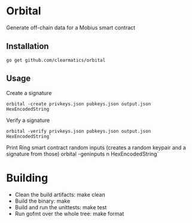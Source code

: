 # Orbital

Generate off-chain data for a Mobius smart contract

## Installation

    go get github.com/clearmatics/orbital

## Usage

Create a signature

    orbital -create privkeys.json pubkeys.json output.json HexEncodedString

Verify a signature

    orbital -verify privkeys.json pubkeys.json output.json HexEncodedString`

Print Ring smart contract random inputs (creates a random keypair and a signature from those)
    orbital -geninputs n HexEncodedString`

# Building

- Clean the build artifacts: make clean
- Build the binary: make
- Build and run the unittests: make test
- Run gofmt over the whole tree: make format

